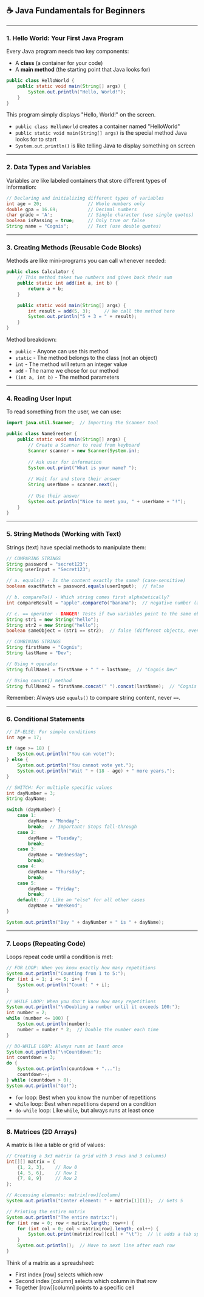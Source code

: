 ## ☕ Java Fundamentals for Beginners

---

### 1. Hello World: Your First Java Program

Every Java program needs two key components:
- A **class** (a container for your code)
- A **main method** (the starting point that Java looks for)

```java
public class HelloWorld {
    public static void main(String[] args) {
        System.out.println("Hello, World!");
    }
}
```

This program simply displays "Hello, World!" on the screen.
- `public class HelloWorld` creates a container named "HelloWorld"
- `public static void main(String[] args)` is the special method Java looks for to start
- `System.out.println()` is like telling Java to display something on screen

---

### 2. Data Types and Variables

Variables are like labeled containers that store different types of information:

```java
// Declaring and initializing different types of variables
int age = 20;                 // Whole numbers only
double gpa = 16.69;           // Decimal numbers
char grade = 'A';             // Single character (use single quotes)
boolean isPassing = true;     // Only true or false
String name = "Cognis";       // Text (use double quotes)
```

---

### 3. Creating Methods (Reusable Code Blocks)

Methods are like mini-programs you can call whenever needed:

```java
public class Calculator {
    // This method takes two numbers and gives back their sum
    public static int add(int a, int b) {
        return a + b;
    }

    public static void main(String[] args) {
        int result = add(5, 3);     // We call the method here
        System.out.println("5 + 3 = " + result);
    }
}
```

Method breakdown:
- `public` - Anyone can use this method
- `static` - The method belongs to the class (not an object)
- `int` - The method will return an integer value
- `add` - The name we chose for our method
- `(int a, int b)` - The method parameters


---

### 4. Reading User Input

To read something from the user, we can use:

```java
import java.util.Scanner;  // Importing the Scanner tool

public class NameGreeter {
    public static void main(String[] args) {
        // Create a Scanner to read from keyboard
        Scanner scanner = new Scanner(System.in);
        
        // Ask user for information
        System.out.print("What is your name? ");
        
        // Wait for and store their answer
        String userName = scanner.next();
        
        // Use their answer
        System.out.println("Nice to meet you, " + userName + "!");
	}
}
```

---

### 5. String Methods (Working with Text)

Strings (text) have special methods to manipulate them:

```java
// COMPARING STRINGS
String password = "secret123";
String userInput = "Secret123";

// a. equals() - Is the content exactly the same? (case-sensitive)
boolean exactMatch = password.equals(userInput);  // false

// b. compareTo() - Which string comes first alphabetically?
int compareResult = "apple".compareTo("banana");  // negative number (apple comes first)

// c. == operator - DANGER! Tests if two variables point to the same object, not content
String str1 = new String("hello");
String str2 = new String("hello");
boolean sameObject = (str1 == str2);  // false (different objects, even though content matches)

// COMBINING STRINGS
String firstName = "Cognis";
String lastName = "Dev";

// Using + operator
String fullName1 = firstName + " " + lastName;  // "Cognis Dev"

// Using concat() method
String fullName2 = firstName.concat(" ").concat(lastName);  // "Cognis Dev"
```

Remember: Always use `equals()` to compare string content, never `==`.

---

### 6. Conditional Statements

```java
// IF-ELSE: For simple conditions
int age = 17;

if (age >= 18) {
    System.out.println("You can vote!");
} else {
    System.out.println("You cannot vote yet.");
    System.out.println("Wait " + (18 - age) + " more years.");
}

// SWITCH: For multiple specific values
int dayNumber = 3;
String dayName;

switch (dayNumber) {
    case 1:
        dayName = "Monday";
        break;  // Important! Stops fall-through
    case 2:
        dayName = "Tuesday";
        break;
    case 3:
        dayName = "Wednesday";
        break;
    case 4: 
        dayName = "Thursday";
        break;
    case 5:
        dayName = "Friday";
        break;
    default:  // Like an "else" for all other cases
        dayName = "Weekend";
}

System.out.println("Day " + dayNumber + " is " + dayName);
```

---

### 7. Loops (Repeating Code)

Loops repeat code until a condition is met:

```java
// FOR LOOP: When you know exactly how many repetitions
System.out.println("Counting from 1 to 5:");
for (int i = 1; i <= 5; i++) {
    System.out.println("Count: " + i);
}

// WHILE LOOP: When you don't know how many repetitions
System.out.println("\nDoubling a number until it exceeds 100:");
int number = 2;
while (number <= 100) {
    System.out.println(number);
    number = number * 2;  // Double the number each time
}

// DO-WHILE LOOP: Always runs at least once
System.out.println("\nCountdown:");
int countdown = 3;
do {
    System.out.println(countdown + "...");
    countdown--;
} while (countdown > 0);
System.out.println("Go!");
```

- `for` loop: Best when you know the number of repetitions
- `while` loop: Best when repetitions depend on a condition
- `do-while` loop: Like `while`, but always runs at least once

---

### 8. Matrices (2D Arrays)

A matrix is like a table or grid of values:

```java
// Creating a 3x3 matrix (a grid with 3 rows and 3 columns)
int[][] matrix = {
    {1, 2, 3},    // Row 0
    {4, 5, 6},    // Row 1
    {7, 8, 9}     // Row 2
};

// Accessing elements: matrix[row][column]
System.out.println("Center element: " + matrix[1][1]);  // Gets 5

// Printing the entire matrix
System.out.println("The entire matrix:");
for (int row = 0; row < matrix.length; row++) {
    for (int col = 0; col < matrix[row].length; col++) {
        System.out.print(matrix[row][col] + "\t");  // \t adds a tab space
    }
    System.out.println();  // Move to next line after each row
}
```

Think of a matrix as a spreadsheet:
- First index [row] selects which row
- Second index [column] selects which column in that row
- Together [row][column] points to a specific cell